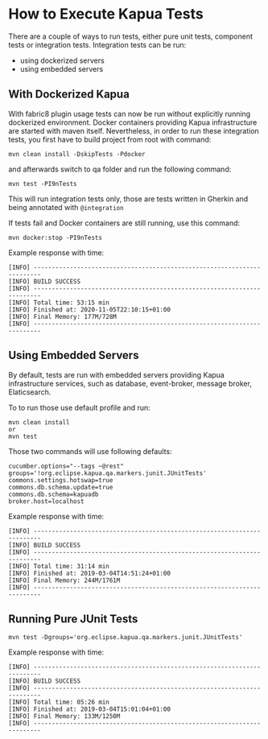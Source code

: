 # How to Execute Kapua Tests

There are a couple of ways to run tests, either pure unit tests, component tests or integration tests.
Integration tests can be run:

- using dockerized servers
- using embedded servers

## With Dockerized Kapua
With fabric8 plugin usage tests can now be run without explicitly running dockerized environment.
Docker containers providing Kapua infrastructure are started with maven itself.
Nevertheless, in order to run these integration tests, you first have to build project from root with command:

    mvn clean install -DskipTests -Pdocker

and afterwards switch to qa folder and run the following command:

    mvn test -PI9nTests
    
This will run integration tests only, those are tests written in Gherkin and being annotated with
``@integration``

If tests fail and Docker containers are still running, use this command:

    mvn docker:stop -PI9nTests

Example response with time:

    [INFO] ------------------------------------------------------------------------
    [INFO] BUILD SUCCESS
    [INFO] ------------------------------------------------------------------------
    [INFO] Total time: 53:15 min
    [INFO] Finished at: 2020-11-05T22:10:15+01:00
    [INFO] Final Memory: 177M/728M
    [INFO] ------------------------------------------------------------------------    

## Using Embedded Servers
By default, tests are run with embedded servers providing Kapua infrastructure services, such as
database, event-broker, message broker, Elaticsearch.

To to run those use default profile and run:

    mvn clean install
    or
    mvn test

Those two commands will use following defaults:

    cucumber.options="--tags ~@rest"
    groups='!org.eclipse.kapua.qa.markers.junit.JUnitTests'
    commons.settings.hotswap=true
    commons.db.schema.update=true
    commons.db.schema=kapuadb
    broker.host=localhost

Example response with time:

    [INFO] ------------------------------------------------------------------------
    [INFO] BUILD SUCCESS
    [INFO] ------------------------------------------------------------------------
    [INFO] Total time: 31:14 min
    [INFO] Finished at: 2019-03-04T14:51:24+01:00
    [INFO] Final Memory: 244M/1761M
    [INFO] ------------------------------------------------------------------------

## Running Pure JUnit Tests

    mvn test -Dgroups='org.eclipse.kapua.qa.markers.junit.JUnitTests'

Example response with time:

    [INFO] ------------------------------------------------------------------------
    [INFO] BUILD SUCCESS
    [INFO] ------------------------------------------------------------------------
    [INFO] Total time: 05:26 min
    [INFO] Finished at: 2019-03-04T15:01:04+01:00
    [INFO] Final Memory: 133M/1250M
    [INFO] ------------------------------------------------------------------------
